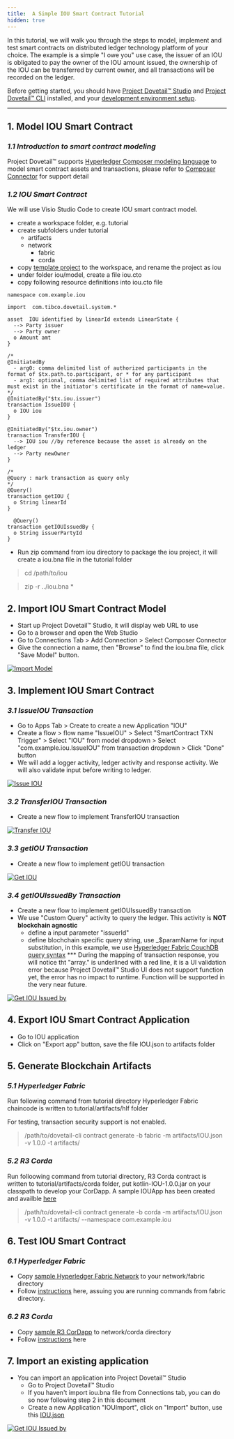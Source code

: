 ```yaml
---
title:  A Simple IOU Smart Contract Tutorial
hidden: true
---
```


In this tutorial, we will walk you through the steps to model, implement and test smart contracts on distributed ledger technology platform of your choice. The example is a simple "I owe you" use case, the issuer of an IOU is obligated to pay the owner of the IOU amount issued, the ownership of the IOU can be transferred by current owner, and all transactions will be recorded on the ledger.

Before getting started, you should have [Project Dovetail™ Studio](../../getting-started/getting-started-webui) and [Project Dovetail™ CLI](../../getting-started/getting-started-cli) installed, and your [development environment setup](../../development/devenv).

******

## 1. Model IOU Smart Contract
### *1.1 Introduction to smart contract modeling*
Project Dovetail™ supports [Hyperledger Composer modeling language](https://hyperledger.github.io/composer/v0.19/reference/cto_language.html) to model smart contract assets and transactions, please refer to [Composer Connector](https://github.com/TIBCOSoftware/dovetail-contrib/tree/master/SmartContract/connector/composer) for support detail

### *1.2 IOU Smart Contract*
We will use Visio Studio Code to create IOU smart contract model.

* create a workspace folder, e.g. tutorial
* create subfolders under tutorial
     * artifacts
     * network
        * fabric
        * corda
* copy [template project](https://github.com/TIBCOSoftware/dovetail/tree/master/docs/content/labs/artifacts/composer-project-template) to the workspace, and rename the project as iou
* under folder iou/model, create a file iou.cto
* copy following resource definitions into iou.cto file

```
namespace com.example.iou

import  com.tibco.dovetail.system.*

asset  IOU identified by linearId extends LinearState {
  --> Party issuer
  --> Party owner
  o Amount amt
}

/*
@InitiatedBy
  - arg0: comma delimited list of authorized participants in the format of $tx.path.to.participant, or * for any participant
  - arg1: optional, comma delimited list of required attributes that must exist in the initiator's certificate in the format of name=value.
*/
@InitiatedBy("$tx.iou.issuer")
transaction IssueIOU {
  o IOU iou
}

@InitiatedBy("$tx.iou.owner")
transaction TransferIOU {
  --> IOU iou //by reference because the asset is already on the ledger
  --> Party newOwner
}

/* 
@Query : mark transaction as query only
*/
@Query()
transaction getIOU {
  o String linearId
}

  @Query()
transaction getIOUIssuedBy {
  o String issuerPartyId
}
```
* Run zip command from iou directory to package the iou project, it will create a iou.bna file in the tutorial folder

> cd /path/to/iou

> zip -r ../iou.bna *


## 2. Import IOU Smart Contract Model

* Start up Project Dovetail™ Studio, it will display web URL to use
* Go to a browser and open the Web Studio
* Go to Connections Tab > Add Connection > Select Composer Connector
* Give the connection a name, then "Browse" to find the iou.bna file, click "Save Model" button. 

<p><a target="_blank" rel="noopener noreferrer" href="../images/recordings/importbna.gif"><img src="../images/recordings/importbna.gif" alt="Import Model" style="max-width:100%;"></a></p>

## 3. Implement IOU Smart Contract
### *3.1 IssueIOU Transaction*

* Go to Apps Tab > Create to create a new Application "IOU"
* Create a flow > flow name "IssueIOU" > Select "SmartContract TXN Trigger" > Select "IOU" from model dropdown > Select "com.example.iou.IssueIOU" from transaction dropdown > Click "Done" button
* We will add a logger activity, ledger activity and response activity. We will also validate input before writing to ledger. 

<p><a target="_blank" rel="noopener noreferrer" href="../images/recordings/issueiou.gif"><img src="../images/recordings/issueiou.gif" alt="Issue IOU" style="max-width:100%;"></a></p>

### *3.2 TransferIOU Transaction*

* Create a new flow to implement TransferIOU transaction
<p><a target="_blank" rel="noopener noreferrer" href="../images/recordings/transferiou.gif"><img src="../images/recordings/transferiou.gif" alt="Transfer IOU" style="max-width:100%;"></a></p>

### *3.3 getIOU Transaction*

* Create a new flow to implement getIOU transaction
<p><a target="_blank" rel="noopener noreferrer" href="../images/recordings/getiou.gif"><img src="../images/recordings/getiou.gif" alt="Get IOU" style="max-width:100%;"></a></p>

### *3.4 getIOUIssuedBy Transaction*

* Create a new flow to implement getIOUIssuedBy transaction
* We use "Custom Query" activity to query the ledger. This activity is **NOT blockchain agnostic**
   - define a input parameter "issuerId"
   - define blochchain specific query string, use _$paramName for input substitution, in this example, we use [Hyperledger Fabric CouchDB query syntax](https://hyperledger-fabric.readthedocs.io/en/release-1.3/couchdb_tutorial.html)
   *** During the mapping of transaction response, you will notice tht "array." is underlined with a red line, it is a UI validation error because Project Dovetail™ Studio UI does not support function yet, the error has no impact to runtime. Function will be supported in the very near future.

<p><a target="_blank" rel="noopener noreferrer" href="../images/recordings/getiouissuedby.gif"><img src="../images/recordings/getiouissuedby.gif" alt="Get IOU Issued by" style="max-width:100%;"></a></p>

## 4. Export IOU Smart Contract Application

* Go to IOU application
* Click on "Export app" button, save the file IOU.json to artifacts folder

## 5. Generate Blockchain Artifacts

### *5.1 Hyperledger Fabric*
Run following command from tutorial directory Hyperledger Fabric chaincode is written to tutorial/artifacts/hlf folder

For testing, transaction security support is not enabled.

> /path/to/dovetail-cli contract generate -b fabric -m artifacts/IOU.json -v 1.0.0 -t artifacts/

### *5.2 R3 Corda*
Run folloowing command from tutorial directory, R3 Corda contract is written to tutorial/artifacts/corda folder, put kotlin-IOU-1.0.0.jar on your classpath to develop your CorDapp. A sample IOUApp has been created and availble [here](https://github.com/TIBCOSoftware/dovetail/blob/master/docs/content/labs/network/corda)

> /path/to/dovetail-cli contract generate -b corda -m artifacts/IOU.json -v 1.0.0 -t artifacts/ --namespace com.example.iou

## 6. Test IOU Smart Contract
### *6.1 Hyperledger Fabric*

* Copy [sample Hyperledger Fabric Network](https://github.com/TIBCOSoftware/dovetail/blob/master/docs/content/labs/network/fabric) to your network/fabric directory
* Follow [instructions](https://github.com/TIBCOSoftware/dovetail/blob/master/docs/content/labs/network/fabric/fabric_network.md) here, assuing you are running commands from fabric directory.

### *6.2 R3 Corda*

* Copy [sample R3 CorDapp](https://github.com/TIBCOSoftware/dovetail/blob/master/docs/content/labs/network/corda) to network/corda directory
* Follow [instructions](https://github.com/TIBCOSoftware/dovetail/blob/master/docs/content/labs/network/corda/corda_network.md) here

## 7. Import an existing application

* You can import an application into Project Dovetail™ Studio
   * Go to Project Dovetail™ Studio
   * If you haven't import iou.bna file from Connections tab, you can do so now following step 2 in this document
   * Create a new Application "IOUImport", click on "Import" button, use this [IOU.json](https://github.com/TIBCOSoftware/dovetail/blob/master/docs/content/labs/artifacts/IOU.json)

<p><a target="_blank" rel="noopener noreferrer" href="../images/recordings/importiou.gif"><img src="../images/recordings/importiou.gif" alt="Get IOU Issued by" style="max-width:100%;"></a></p>


